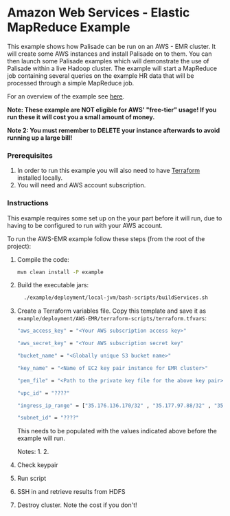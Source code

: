 # Amazon Web Services - Elastic MapReduce Example

This example shows how Palisade can be run on an AWS - EMR cluster. It will create some AWS instances and install
Palisade on to them. You can then launch some Palisade examples which will demonstrate the use of Palisade within
a live Hadoop cluster. The example will start a MapReduce job containing several queries on the example HR data that
will be processed through a simple MapReduce job.

For an overview of the example see [here](../../README.md).

**Note: These example are NOT eligible for AWS' "free-tier" usage! If you run these it will cost you a small amount of money.**

**Note 2: You must remember to DELETE your instance afterwards to avoid running up a large bill!**

### Prerequisites

1. In order to run this example you will also need to have [Terraform](https://www.terraform.io/) installed locally.
2. You will need and AWS account subscription.

### Instructions

This example requires some set up on the your part before it will run, due to having to be configured to run with your
AWS account.
 
To run the AWS-EMR example follow these steps (from the root of the project):

1. Compile the code:
    ```bash
    mvn clean install -P example
    ```
 
2.  Build the executable jars:
     ```bash
       ./example/deployment/local-jvm/bash-scripts/buildServices.sh
     ```


3. Create a Terraform variables file. Copy this template and save it as `example/deployment/AWS-EMR/terraform-scripts/terraform.tfvars`:

    ```bash
    "aws_access_key" = "<Your AWS subscription access key>"
    
    "aws_secret_key" = "<Your AWS subscription secret key"
    
    "bucket_name" = "<Globally unique S3 bucket name>"
    
    "key_name" = "<Name of EC2 key pair instance for EMR cluster>"
    
    "pem_file" = "<Path to the private key file for the above key pair>"
    
    "vpc_id" = "????"
    
    "ingress_ip_range" = ["35.176.136.170/32" , "35.177.97.88/32" , "35.178.132.230/32"]
    
    "subnet_id" = "????" 
    ```
    
    This needs to be populated with the values indicated above before the example will run.
    
    Notes:
    1. 
    2. 

    
4. Check keypair
5. Run script
6. SSH in and retrieve results from HDFS
7. Destroy cluster. Note the cost if you don't!
